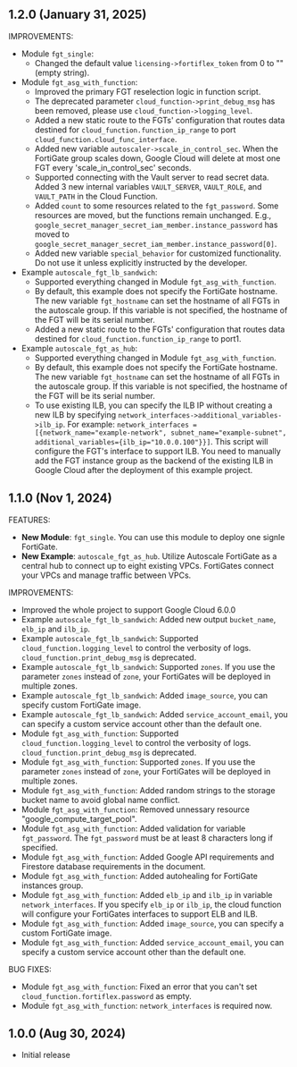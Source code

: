 ## 1.2.0 (January 31, 2025)

IMPROVEMENTS:

* Module `fgt_single`:
  * Changed the default value `licensing->fortiflex_token` from 0 to "" (empty string).
* Module `fgt_asg_with_function`:
  * Improved the primary FGT reselection logic in function script.
  * The deprecated parameter `cloud_function->print_debug_msg` has been removed, please use `cloud_function->logging_level`.
  * Added a new static route to the FGTs' configuration that routes data destined for `cloud_function.function_ip_range` to port `cloud_function.cloud_func_interface`.
  * Added new variable `autoscaler->scale_in_control_sec`. When the FortiGate group scales down, Google Cloud will delete at most one FGT every 'scale_in_control_sec' seconds.
  * Supported connecting with the Vault server to read secret data. Added 3 new internal variables `VAULT_SERVER`, `VAULT_ROLE`, and `VAULT_PATH` in the Cloud Function.
  * Added `count` to some resources related to the `fgt_password`. Some resources are moved, but the functions remain unchanged. E.g., `google_secret_manager_secret_iam_member.instance_password` has moved to `google_secret_manager_secret_iam_member.instance_password[0]`.
  * Added new variable `special_behavior` for customized functionality. Do not use it unless explicitly instructed by the developer.
* Example `autoscale_fgt_lb_sandwich`:
  * Supported everything changed in Module `fgt_asg_with_function`.
  * By default, this example does not specify the FortiGate hostname. The new variable `fgt_hostname` can set the hostname of all FGTs in the autoscale group. If this variable is not specified, the hostname of the FGT will be its serial number.
  * Added a new static route to the FGTs' configuration that routes data destined for `cloud_function.function_ip_range` to port1.
* Example `autoscale_fgt_as_hub`:
  * Supported everything changed in Module `fgt_asg_with_function`.
  * By default, this example does not specify the FortiGate hostname. The new variable `fgt_hostname` can set the hostname of all FGTs in the autoscale group. If this variable is not specified, the hostname of the FGT will be its serial number.
  * To use existing ILB, you can specify the ILB IP without creating a new ILB by specifying `network_interfaces->additional_variables->ilb_ip`. For example: `network_interfaces = [{network_name="example-network", subnet_name="example-subnet", additional_variables={ilb_ip="10.0.0.100"}}]`. This script will configure the FGT's interface to support ILB. You need to manually add the FGT instance group as the backend of the existing ILB in Google Cloud after the deployment of this example project.


## 1.1.0 (Nov 1, 2024)

FEATURES:

* **New Module**: `fgt_single`. You can use this module to deploy one signle FortiGate.
* **New Example**: `autoscale_fgt_as_hub`. Utilize Autoscale FortiGate as a central hub to connect up to eight existing VPCs. FortiGates connect your VPCs and manage traffic between VPCs.

IMPROVEMENTS:

* Improved the whole project to support Google Cloud 6.0.0
* Example `autoscale_fgt_lb_sandwich`: Added new output `bucket_name`, `elb_ip` and `ilb_ip`.
* Example `autoscale_fgt_lb_sandwich`: Supported `cloud_function.logging_level` to control the verbosity of logs. `cloud_function.print_debug_msg` is deprecated.
* Example `autoscale_fgt_lb_sandwich`: Supported `zones`. If you use the parameter `zones` instead of `zone`, your FortiGates will be deployed in multiple zones.
* Example `autoscale_fgt_lb_sandwich`: Added `image_source`, you can specify custom FortiGate image.
* Example `autoscale_fgt_lb_sandwich`: Added `service_account_email`, you can specify a custom service account other than the default one.
* Module `fgt_asg_with_function`: Supported `cloud_function.logging_level` to control the verbosity of logs. `cloud_function.print_debug_msg` is deprecated.
* Module `fgt_asg_with_function`: Supported `zones`. If you use the parameter `zones` instead of `zone`, your FortiGates will be deployed in multiple zones.
* Module `fgt_asg_with_function`: Added random strings to the storage bucket name to avoid global name conflict.
* Module `fgt_asg_with_function`: Removed unnessary resource "google_compute_target_pool".
* Module `fgt_asg_with_function`: Added validation for variable `fgt_password`. The `fgt_password` must be at least 8 characters long if specified.
* Module `fgt_asg_with_function`: Added Google API requirements and Firestore database requirements in the document.
* Module `fgt_asg_with_function`: Added autohealing for FortiGate instances group.
* Module `fgt_asg_with_function`: Added `elb_ip` and `ilb_ip` in variable `network_interfaces`. If you specify `elb_ip` or `ilb_ip`, the cloud function will configure your FortiGates interfaces to support ELB and ILB.
* Module `fgt_asg_with_function`: Added `image_source`, you can specify a custom FortiGate image.
* Module `fgt_asg_with_function`: Added `service_account_email`, you can specify a custom service account other than the default one.

BUG FIXES:

* Module `fgt_asg_with_function`: Fixed an error that you can't set `cloud_function.fortiflex.password` as empty.
* Module `fgt_asg_with_function`: `network_interfaces` is required now.

## 1.0.0 (Aug 30, 2024)

* Initial release
